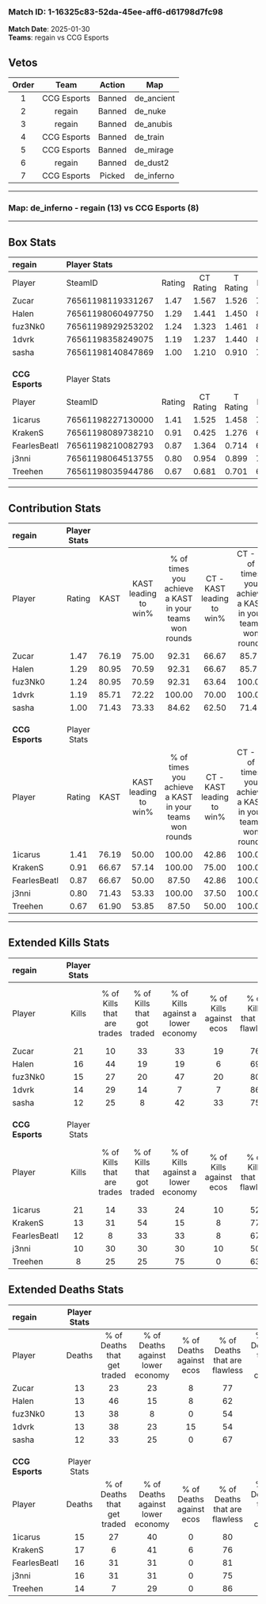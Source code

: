 ### Match ID: 1-16325c83-52da-45ee-aff6-d61798d7fc98  
**Match Date**: 2025-01-30  
**Teams**: regain vs CCG Esports  

## Vetos  

| Order | Team | Action | Map |
| :---: | :--: | :----: | --- |
| 1 | CCG Esports | Banned | de_ancient |
| 2 | regain | Banned | de_nuke |
| 3 | regain | Banned | de_anubis |
| 4 | CCG Esports | Banned | de_train |
| 5 | CCG Esports | Banned | de_mirage |
| 6 | regain | Banned | de_dust2 |
| 7 | CCG Esports | Picked | de_inferno |

---  

### **Map**: de_inferno - regain (13) vs CCG Esports (8)  
---  

## Box Stats  

| **regain**      | Player Stats      |        |           |          |       |      |       |         |        |      |     |
| :- | :- | :-: | :-: | :-: | :-: | :-: | :-: | :-: | :-: | :-: | :-: |
| Player          | SteamID           | Rating | CT Rating | T Rating | KAST  | ADR  | Kills | Assists | Deaths | K/D  | HS% |
| Zucar           | 76561198119331267 |  1.47  |   1.567   |  1.526   | 76.19 | 95.3 |  21   |    2    |   13   | 1.62 | 52  |
| Halen           | 76561198060497750 |  1.29  |   1.441   |  1.450   | 80.95 | 88.1 |  16   |    6    |   13   | 1.23 | 75  |
| fuz3Nk0         | 76561198929253202 |  1.24  |   1.323   |  1.461   | 80.95 | 81.1 |  15   |    9    |   13   | 1.15 | 66  |
| 1dvrk           | 76561198358249075 |  1.19  |   1.237   |  1.440   | 85.71 | 64.8 |  14   |   10    |   13   | 1.08 | 57  |
| sasha           | 76561198140847869 |  1.00  |   1.210   |  0.910   | 71.43 | 64.1 |  12   |    5    |   12   | 1.00 | 33  |
|                 |                   |        |           |          |       |      |       |         |        |      |     |
|                 |                   |        |           |          |       |      |       |         |        |      |     |
|                 |                   |        |           |          |       |      |       |         |        |      |     |
| **CCG Esports** | Player Stats      |        |           |          |       |      |       |         |        |      |     |
| Player          | SteamID           | Rating | CT Rating | T Rating | KAST  | ADR  | Kills | Assists | Deaths | K/D  | HS% |
| 1icarus         | 76561198227130000 |  1.41  |   1.525   |  1.458   | 76.19 | 91.8 |  21   |    3    |   15   | 1.40 | 42  |
| KrakenS         | 76561198089738210 |  0.91  |   0.425   |  1.276   | 66.67 | 75.0 |  13   |    4    |   17   | 0.76 | 46  |
| FearlesBeatl    | 76561198210082793 |  0.87  |   1.364   |  0.714   | 66.67 | 64.4 |  12   |    5    |   16   | 0.75 | 75  |
| j3nni           | 76561198064513755 |  0.80  |   0.954   |  0.899   | 71.43 | 59.0 |  10   |    4    |   16   | 0.63 | 80  |
| Treehen         | 76561198035944786 |  0.67  |   0.681   |  0.701   | 61.90 | 48.5 |   8   |    5    |   14   | 0.57 |  0  |
---  

## Contribution Stats  

| **regain**      | Player Stats |       |                      |                                                        |                           |                                                             |                          |                                                            |
| :- | :-: | :-: | :-: | :-: | :-: | :-: | :-: | :-: |
| Player          |    Rating    | KAST  | KAST leading to win% | % of times you achieve a KAST in your teams won rounds | CT - KAST leading to win% | CT - % of times you achieve a KAST in your teams won rounds | T - KAST leading to win% | T - % of times you achieve a KAST in your teams won rounds |
| Zucar           |     1.47     | 76.19 |        75.00         |                         92.31                          |           66.67           |                            85.71                            |          85.71           |                           100.00                           |
| Halen           |     1.29     | 80.95 |        70.59         |                         92.31                          |           66.67           |                            85.71                            |          75.00           |                           100.00                           |
| fuz3Nk0         |     1.24     | 80.95 |        70.59         |                         92.31                          |           63.64           |                           100.00                            |          83.33           |                           83.33                            |
| 1dvrk           |     1.19     | 85.71 |        72.22         |                         100.00                         |           70.00           |                           100.00                            |          75.00           |                           100.00                           |
| sasha           |     1.00     | 71.43 |        73.33         |                         84.62                          |           62.50           |                            71.43                            |          85.71           |                           100.00                           |
|                 |              |       |                      |                                                        |                           |                                                             |                          |                                                            |
|                 |              |       |                      |                                                        |                           |                                                             |                          |                                                            |
|                 |              |       |                      |                                                        |                           |                                                             |                          |                                                            |
| **CCG Esports** | Player Stats |       |                      |                                                        |                           |                                                             |                          |                                                            |
| Player          |    Rating    | KAST  | KAST leading to win% | % of times you achieve a KAST in your teams won rounds | CT - KAST leading to win% | CT - % of times you achieve a KAST in your teams won rounds | T - KAST leading to win% | T - % of times you achieve a KAST in your teams won rounds |
| 1icarus         |     1.41     | 76.19 |        50.00         |                         100.00                         |           42.86           |                           100.00                            |          55.56           |                           100.00                           |
| KrakenS         |     0.91     | 66.67 |        57.14         |                         100.00                         |           75.00           |                           100.00                            |          50.00           |                           100.00                           |
| FearlesBeatl    |     0.87     | 66.67 |        50.00         |                         87.50                          |           42.86           |                           100.00                            |          57.14           |                           80.00                            |
| j3nni           |     0.80     | 71.43 |        53.33         |                         100.00                         |           37.50           |                           100.00                            |          71.43           |                           100.00                           |
| Treehen         |     0.67     | 61.90 |        53.85         |                         87.50                          |           50.00           |                           100.00                            |          57.14           |                           80.00                            |
---  

## Extended Kills Stats  

| **regain**      | Player Stats |                            |                            |                                    |                         |                              |                                 |                                       |                    |           |
| :- | :-: | :-: | :-: | :-: | :-: | :-: | :-: | :-: | :-: | :-: |
| Player          |    Kills     | % of Kills that are trades | % of Kills that got traded | % of Kills against a lower economy | % of Kills against ecos | % of Kills that are flawless | % of Kills that are close duels | % of Kills that are assisted by flash | Pistol Round Kills | AWP Kills |
| Zucar           |      21      |             10             |             33             |                 33                 |           19            |              76              |               10                |                   0                   |         0          |     2     |
| Halen           |      16      |             44             |             19             |                 19                 |            6            |              69              |               13                |                   0                   |         1          |     1     |
| fuz3Nk0         |      15      |             27             |             20             |                 47                 |           20            |              80              |                0                |                   7                   |         0          |     3     |
| 1dvrk           |      14      |             29             |             14             |                 7                  |            7            |              86              |                0                |                   0                   |         1          |     1     |
| sasha           |      12      |             25             |             8              |                 42                 |           33            |              75              |                0                |                   8                   |         0          |     0     |
|                 |              |                            |                            |                                    |                         |                              |                                 |                                       |                    |           |
|                 |              |                            |                            |                                    |                         |                              |                                 |                                       |                    |           |
|                 |              |                            |                            |                                    |                         |                              |                                 |                                       |                    |           |
| **CCG Esports** | Player Stats |                            |                            |                                    |                         |                              |                                 |                                       |                    |           |
| Player          |    Kills     | % of Kills that are trades | % of Kills that got traded | % of Kills against a lower economy | % of Kills against ecos | % of Kills that are flawless | % of Kills that are close duels | % of Kills that are assisted by flash | Pistol Round Kills | AWP Kills |
| 1icarus         |      21      |             14             |             33             |                 24                 |           10            |              52              |                5                |                  10                   |         0          |     0     |
| KrakenS         |      13      |             31             |             54             |                 15                 |            8            |              77              |                0                |                   8                   |         0          |     1     |
| FearlesBeatl    |      12      |             8              |             33             |                 33                 |            8            |              67              |                8                |                   8                   |         0          |     0     |
| j3nni           |      10      |             30             |             30             |                 30                 |           10            |              50              |               10                |                   0                   |         1          |     5     |
| Treehen         |      8       |             25             |             25             |                 75                 |            0            |              63              |               25                |                   0                   |         3          |     0     |
## Extended Deaths Stats  

| **regain**      | Player Stats |                             |                                   |                          |                               |                            |                           |               |
| :- | :-: | :-: | :-: | :-: | :-: | :-: | :-: | :-: |
| Player          |    Deaths    | % of Deaths that get traded | % of Deaths against lower economy | % of Deaths against ecos | % of Deaths that are flawless | % of Deaths that are close | % of Deaths while blinded | Deaths to AWP |
| Zucar           |      13      |             23              |                23                 |            8             |              77               |             8              |             8             |       2       |
| Halen           |      13      |             46              |                15                 |            8             |              62               |             0              |             8             |       0       |
| fuz3Nk0         |      13      |             38              |                 8                 |            0             |              54               |             15             |             8             |       2       |
| 1dvrk           |      13      |             38              |                23                 |            15            |              54               |             0              |             0             |       0       |
| sasha           |      12      |             33              |                25                 |            0             |              67               |             17             |             8             |       0       |
|                 |              |                             |                                   |                          |                               |                            |                           |               |
|                 |              |                             |                                   |                          |                               |                            |                           |               |
|                 |              |                             |                                   |                          |                               |                            |                           |               |
| **CCG Esports** | Player Stats |                             |                                   |                          |                               |                            |                           |               |
| Player          |    Deaths    | % of Deaths that get traded | % of Deaths against lower economy | % of Deaths against ecos | % of Deaths that are flawless | % of Deaths that are close | % of Deaths while blinded | Deaths to AWP |
| 1icarus         |      15      |             27              |                40                 |            0             |              80               |             7              |             0             |       0       |
| KrakenS         |      17      |              6              |                41                 |            6             |              76               |             12             |             6             |       0       |
| FearlesBeatl    |      16      |             31              |                31                 |            0             |              81               |             0              |             0             |       1       |
| j3nni           |      16      |             31              |                31                 |            0             |              75               |             0              |             0             |       1       |
| Treehen         |      14      |              7              |                29                 |            0             |              86               |             7              |             7             |       0       |
